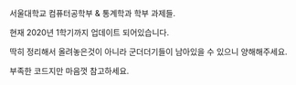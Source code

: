 서울대학교 컴퓨터공학부 & 통계학과 학부 과제들.

현재 2020년 1학기까지 업데이트 되어있습니다.

딱히 정리해서 올려놓은것이 아니라 군더더기들이 남아있을 수 있으니 양해해주세요.

부족한 코드지만 마음껏 참고하세요.
